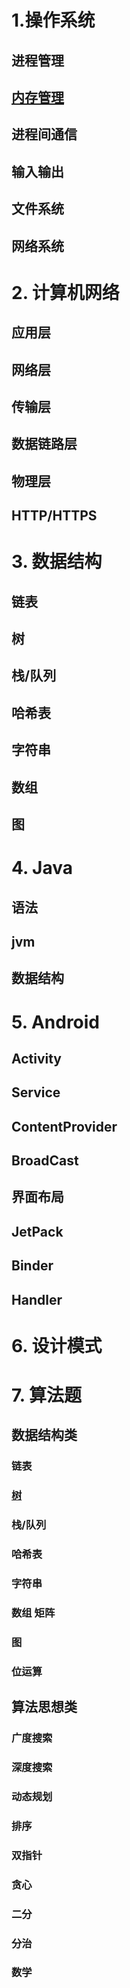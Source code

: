# 1.操作系统

## 进程管理 

##  [内存管理](https://github.com/Gong-Shijie/developer-skillpoints/blob/master/source/%E5%86%85%E5%AD%98%E7%AE%A1%E7%90%86.md)

## 进程间通信

## 输入输出 

## 文件系统

## 网络系统 

# 2. 计算机网络 

## 应用层 

## 网络层 

## 传输层

## 数据链路层

## 物理层

## HTTP/HTTPS

# 3. 数据结构 

## 链表 

## 树 

## 栈/队列 

## 哈希表 

## 字符串 

## 数组 

## 图 

# 4. Java

## 语法 

## jvm 

## 数据结构 

# 5. Android

## Activity 

## Service 

## ContentProvider 

## BroadCast 

## 界面布局 

## JetPack 

## Binder

## Handler 

# 6. 设计模式

# 7. 算法题

## 数据结构类 

### 链表 

### [树](https://github.com/Gong-Shijie/developer-skillpoints/blob/master/source/%E6%A0%91.md)  

### 栈/队列 

### 哈希表 

### 字符串 

### 数组 矩阵 

### 图 

### 位运算 

## 算法思想类 

### 广度搜索 

### 深度搜索 

### 动态规划 

### 排序 

### 双指针 

### 贪心 

### 二分 

### 分治

### 数学

